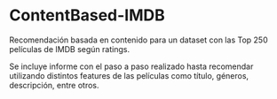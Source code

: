 # ContentBased-IMDB
Recomendación basada en contenido para un dataset con las Top 250 películas de IMDB según ratings.

Se incluye informe con el paso a paso realizado hasta recomendar utilizando distintos features de las películas como título, géneros, descripción, entre otros.

